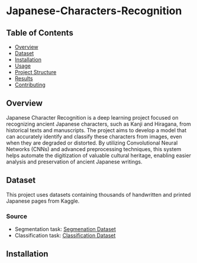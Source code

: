 # Japanese-Characters-Recognition

## Table of Contents
- [Overview](#overview)
- [Dataset](#dataset)
- [Installation](#installation)
- [Usage](#usage)
- [Project Structure](#project-structure)
- [Results](#results)
- [Contributing](#contributing)

## Overview
Japanese Character Recognition is a deep learning project focused on recognizing ancient Japanese characters, such as Kanji and Hiragana, from historical texts and manuscripts. The project aims to develop a model that can accurately identify and classify these characters from images, even when they are degraded or distorted. By utilizing Convolutional Neural Networks (CNNs) and advanced preprocessing techniques, this system helps automate the digitization of valuable cultural heritage, enabling easier analysis and preservation of ancient Japanese writings.

## Dataset
This project uses datasets containing thousands of handwritten and printed Japanese pages from Kaggle.

### Source
- Segmentation task: [Segmenation Dataset](https://www.kaggle.com/datasets/minhlcnguyn/train-images)
- Classification task: [Classification Dataset](https://www.kaggle.com/datasets/minhlcnguyn/japanese-classification)

## Installation
